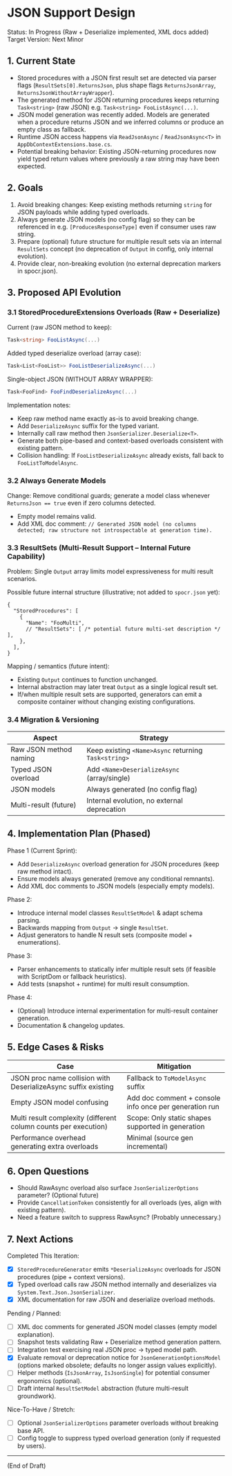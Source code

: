 # JSON Support Design

Status: In Progress (Raw + Deserialize implemented, XML docs added)
Target Version: Next Minor

## 1. Current State

- Stored procedures with a JSON first result set are detected via parser flags (`ResultSets[0].ReturnsJson`, plus shape flags `ReturnsJsonArray`, `ReturnsJsonWithoutArrayWrapper`).
- The generated method for JSON returning procedures keeps returning `Task<string>` (raw JSON) e.g. `Task<string> FooListAsync(...)`.
- JSON model generation was recently added. Models are generated when a procedure returns JSON and we inferred columns or produce an empty class as fallback.
- Runtime JSON access happens via `ReadJsonAsync` / `ReadJsonAsync<T>` in `AppDbContextExtensions.base.cs`.
- Potential breaking behavior: Existing JSON-returning procedures now yield typed return values where previously a raw string may have been expected.

## 2. Goals

1. Avoid breaking changes: Keep existing methods returning `string` for JSON payloads while adding typed overloads.
2. Always generate JSON models (no config flag) so they can be referenced in e.g. `[ProducesResponseType]` even if consumer uses raw string.
3. Prepare (optional) future structure for multiple result sets via an internal `ResultSets` concept (no deprecation of `Output` in config, only internal evolution).
4. Provide clear, non-breaking evolution (no external deprecation markers in spocr.json).

## 3. Proposed API Evolution

### 3.1 StoredProcedureExtensions Overloads (Raw + Deserialize)

Current (raw JSON method to keep):

```csharp
Task<string> FooListAsync(...)
```

Added typed deserialize overload (array case):

```csharp
Task<List<FooList>> FooListDeserializeAsync(...)
```

Single-object JSON (WITHOUT ARRAY WRAPPER):

```csharp
Task<FooFind> FooFindDeserializeAsync(...)
```

Implementation notes:

- Keep raw method name exactly as-is to avoid breaking change.
- Add `DeserializeAsync` suffix for the typed variant.
- Internally call raw method then `JsonSerializer.Deserialize<T>`.
- Generate both pipe-based and context-based overloads consistent with existing pattern.
- Collision handling: If `FooListDeserializeAsync` already exists, fall back to `FooListToModelAsync`.

### 3.2 Always Generate Models

Change: Remove conditional guards; generate a model class whenever `ReturnsJson == true` even if zero columns detected.

- Empty model remains valid.
- Add XML doc comment: `// Generated JSON model (no columns detected; raw structure not introspectable at generation time).`

### 3.3 ResultSets (Multi-Result Support – Internal Future Capability)

Problem: Single `Output` array limits model expressiveness for multi result scenarios.

Possible future internal structure (illustrative; not added to `spocr.json` yet):

```jsonc
{
  "StoredProcedures": [
    {
      "Name": "FooMulti",
      // "ResultSets": [ /* potential future multi-set description */ ],
    },
  ],
}
```

Mapping / semantics (future intent):

- Existing `Output` continues to function unchanged.
- Internal abstraction may later treat `Output` as a single logical result set.
- If/when multiple result sets are supported, generators can emit a composite container without changing existing configurations.

### 3.4 Migration & Versioning

| Aspect                 | Strategy                                             |
| ---------------------- | ---------------------------------------------------- |
| Raw JSON method naming | Keep existing `<Name>Async` returning `Task<string>` |
| Typed JSON overload    | Add `<Name>DeserializeAsync` (array/single)          |
| JSON models            | Always generated (no config flag)                    |
| Multi-result (future)  | Internal evolution, no external deprecation          |

## 4. Implementation Plan (Phased)

Phase 1 (Current Sprint):

- Add `DeserializeAsync` overload generation for JSON procedures (keep raw method intact).
- Ensure models always generated (remove any conditional remnants).
- Add XML doc comments to JSON models (especially empty models).

Phase 2:

- Introduce internal model classes `ResultSetModel` & adapt schema parsing.
- Backwards mapping from `Output` -> single `ResultSet`.
- Adjust generators to handle N result sets (composite model + enumerations).

Phase 3:

- Parser enhancements to statically infer multiple result sets (if feasible with ScriptDom or fallback heuristics).
- Add tests (snapshot + runtime) for multi result consumption.

Phase 4:

- (Optional) Introduce internal experimentation for multi-result container generation.
- Documentation & changelog updates.

## 5. Edge Cases & Risks

| Case                                                            | Mitigation                                             |
| --------------------------------------------------------------- | ------------------------------------------------------ |
| JSON proc name collision with DeserializeAsync suffix existing  | Fallback to `ToModelAsync` suffix                      |
| Empty JSON model confusing                                      | Add doc comment + console info once per generation run |
| Multi result complexity (different column counts per execution) | Scope: Only static shapes supported in generation      |
| Performance overhead generating extra overloads                 | Minimal (source gen incremental)                       |

## 6. Open Questions

- Should RawAsync overload also surface `JsonSerializerOptions` parameter? (Optional future)
- Provide `CancellationToken` consistently for all overloads (yes, align with existing pattern).
- Need a feature switch to suppress RawAsync? (Probably unnecessary.)

## 7. Next Actions

Completed This Iteration:

- [x] `StoredProcedureGenerator` emits `*DeserializeAsync` overloads for JSON procedures (pipe + context versions).
- [x] Typed overload calls raw JSON method internally and deserializes via `System.Text.Json.JsonSerializer`.
- [x] XML documentation for raw JSON and deserialize overload methods.

Pending / Planned:

- [ ] XML doc comments for generated JSON model classes (empty model explanation).
- [ ] Snapshot tests validating Raw + Deserialize method generation pattern.
- [ ] Integration test exercising real JSON proc -> typed model path.
- [x] Evaluate removal or deprecation notice for `JsonGenerationOptionsModel` (options marked obsolete; defaults no longer assign values explicitly).
- [ ] Helper methods (`IsJsonArray`, `IsJsonSingle`) for potential consumer ergonomics (optional).
- [ ] Draft internal `ResultSetModel` abstraction (future multi-result groundwork).

Nice-To-Have / Stretch:

- [ ] Optional `JsonSerializerOptions` parameter overloads without breaking base API.
- [ ] Config toggle to suppress typed overload generation (only if requested by users).

---

(End of Draft)
